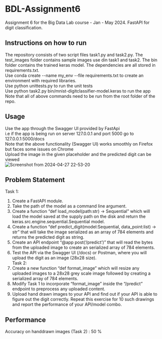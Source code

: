 # BDL-Assignment6
Assignment 6 for the Big Data Lab course - Jan - May 2024. FastAPI for digit classification. 

## Instructions on how to run
The repository consists of two script files task1.py and task2.py. The test_images folder contains sample images use din task1 and task2. The bin folder contains the trained keras model. The dependencies are all stored in requirements.txt. <br />
Use conda create --name my_env --file requirements.txt to create an environment with required libraries. <br />
Use python unittests.py to run the unit tests <br />
Use python task2.py bin/mnist-digitclassifier-model.keras to run the app <br />
Note that all of above commands need to be run from the root folder of the repo. <br />

## Usage
Use the app through the Swagger UI provided by FastApi <br />
i.e if the app is being run on server 127.0.0.1 and port 5000 go to 127.0.0.1:5000/docs <br />
Note that the above functionality (Swagger UI) works smoothly on Firefox but faces some issues on Chrome <br />
Upload the image in the given placeholder and the predicted digit can be viewed <br />
![Screenshot from 2024-04-27 22-53-20](https://github.com/dhan-02/BDL-Assignment6/assets/74642765/10b99121-80af-4156-affa-022a9cc7562c)

## Problem Statement
Task 1: 
1. Create a FastAPI module. <br />
2. Take the path of the model as a command line argument. <br />
3. Create a function “def load_model(path:str) -> Sequential” which will load the model saved at the
supply path on the disk and return the keras.src.engine.sequential.Sequential model. <br />
4. Create a function “def predict_digit(model:Sequential, data_point:list) -> str” that will take the
image serialized as an array of 784 elements and returns the predicted digit as string. <br />
5. Create an API endpoint “@app post(‘/predict’)” that will read the bytes from the uploaded image
to create an serialized array of 784 elements. <br />
6. Test the API via the Swagger UI (<api endpoint>/docs) or Postman, where you will upload the digit
as an image (28x28 size). <br />
Task 2: 
1. Create a new function “def format_image” which will resize any uploaded images to a 28x28 grey scale image followed by creating a serialized array of 784 elements. <br />
2. Modify Task 1 to incorporate “format_image” inside the “/predict” endpoint to preprocess any uploaded content. <br />
3. Upload hand drawn images to your API and find out if your API is able to figure out the digit correctly. Repeat this exercise for 10 such drawings and report the
performance of your API/model combo. <br />

## Performance
Accuracy on handdrawn images (Task 2) : 50 %








